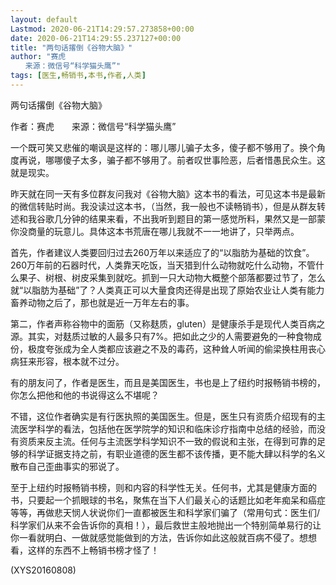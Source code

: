```yaml
---
layout: default
Lastmod: 2020-06-21T14:29:57.273858+00:00
date: 2020-06-21T14:29:55.237127+00:00
title: "两句话撂倒《谷物大脑》"
author: "赛虎
　　来源：微信号“科学猫头鹰”"
tags: [医生,畅销书,本书,作者,人类]
---
```


两句话撂倒《谷物大脑》

作者：赛虎　　来源：微信号“科学猫头鹰”

一个既可笑又悲催的嘲讽是这样的：哪儿哪儿骗子太多，傻子都不够用了。换个角度再说，哪哪傻子太多，骗子都不够用了。前者叹世事险恶，后者惜愚民众生。这就是现实。

昨天就在同一天有多位群友问我对《谷物大脑》这本书的看法，可见这本书是最新的微信转贴时尚。我没读过这本书，（当然，我一般也不读畅销书），但是从群友转述和我谷歌几分钟的结果来看，不出我听到题目的第一感觉所料，果然又是一部蒙你没商量的玩意儿。具体这本书荒唐在哪儿我就不一一地讲了，只举两点。

首先，作者建议人类要回归过去260万年以来适应了的“以脂肪为基础的饮食”。260万年前的石器时代，人类靠天吃饭，当天猎到什么动物就吃什么动物，不管什么果子、树根、树皮采集到就吃。抓到一只大动物大概整个部落都要过节了，怎么就“以脂肪为基础”了？人类真正可以大量食肉还得是出现了原始农业让人类有能力畜养动物之后了，那也就是近一万年左右的事。

第二，作者声称谷物中的面筋（又称麸质，gluten）是健康杀手是现代人类百病之源。其实，对麸质过敏的人最多只有7%。把如此之少的人需要避免的一种食物成份，极度夸张成为全人类都应该避之不及的毒药，这种耸人听闻的偷梁换柱用丧心病狂来形容，根本就不过分。

有的朋友问了，作者是医生，而且是美国医生，书也是上了纽约时报畅销书榜的，你怎么把他和他的书说得这么不堪呢？

不错，这位作者确实是有行医执照的美国医生。但是，医生只有资质介绍现有的主流医学科学的看法，包括他在医学院学的知识和临床诊疗指南中总结的经验，而没有资质来反主流。任何与主流医学科学知识不一致的假说和主张，在得到可靠的足够的科学证据支持之前，有职业道德的医生都不该传播，更不能大肆以科学的名义散布自己歪曲事实的邪说了。

至于上纽约时报畅销书榜，则和内容的科学性无关。任何书，尤其是健康方面的书，只要起一个抓眼球的书名，聚焦在当下人们最关心的话题比如老年痴呆和癌症等等，再做悲天悯人状说你们一直都被医生和科学家们骗了（常用句式：医生们/科学家们从来不会告诉你的真相！），最后救世主般地抛出一个特别简单易行的让你一看就明白、一做就感觉能做到的方法，告诉你如此这般就百病不侵了。想想看，这样的东西不上畅销书榜才怪了！

(XYS20160808)

